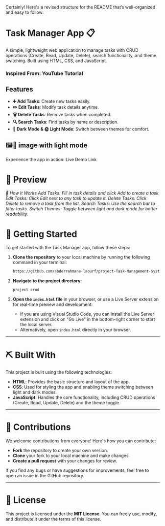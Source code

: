 
Certainly! Here's a revised structure for the README that’s well-organized and easy to follow:

# Task Manager App 📋
A simple, lightweight web application to manage tasks with CRUD operations (Create, Read, Update, Delete), search functionality, and theme switching. Built using HTML, CSS, and JavaScript.

### Inspired From: YouTube Tutorial

## Features

- **➕ Add Tasks**: Create new tasks easily.
- **✏️ Edit Tasks**: Modify task details anytime.
- **🗑️ Delete Tasks**: Remove tasks when completed.
- **🔍 Search Tasks**: Find tasks by name or description.
- **🌙 Dark Mode & 🌞 Light Mode**: Switch between themes for comfort.

## 🖼️🌙  image with light mode


Experience the app in action:
Live Demo Link

# 📐 Preview

*💭 How It Works
Add Tasks: Fill in task details and click Add to create a task.
Edit Tasks: Click Edit next to any task to update it.
Delete Tasks: Click Delete to remove a task from the list.
Search Tasks: Use the search bar to filter tasks.
Switch Themes: Toggle between light and dark mode for better readability.*

# 🏁 Getting Started

To get started with the Task Manager app, follow these steps:

1. **Clone the repository** to your local machine by running the following command in your terminal:
    ```bash
    https://github.com/abderrahmane-laourf/project-Task-Management-System.git
    ```

2. **Navigate to the project directory**:
    ```bash
    project crud
    ```

3. **Open the `index.html` file** in your browser, or use a Live Server extension for real-time preview and development:
   - If you are using Visual Studio Code, you can install the Live Server extension and click on "Go Live" in the bottom-right corner to start the local server.
   - Alternatively, open `index.html` directly in your browser.

---

# ⛏️ Built With

This project is built using the following technologies:

- **HTML**: Provides the basic structure and layout of the app.
- **CSS**: Used for styling the app and enabling theme switching between light and dark modes.
- **JavaScript**: Handles the core functionality, including CRUD operations (Create, Read, Update, Delete) and the theme toggle.

---

# 🤝 Contributions

We welcome contributions from everyone! Here's how you can contribute:

- **Fork** the repository to create your own version.
- **Clone** your fork to your local machine and make changes.
- **Create a pull request** with your changes for review.

If you find any bugs or have suggestions for improvements, feel free to open an issue in the GitHub repository.

---

# 📜 License

This project is licensed under the **MIT License**. You can freely use, modify, and distribute it under the terms of this license.


